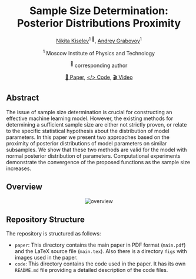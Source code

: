 <div align="center">
<h1>Sample Size Determination: Posterior Distributions Proximity </h1>

[Nikita Kiselev](https://github.com/kisnikser)<sup>1 :email:</sup>, [Andrey Grabovoy](https://github.com/andriygav)<sup>1</sup>

<sup>1</sup> Moscow Institute of Physics and Technology

<sup>:email:</sup> corresponding author

[📝 Paper](https://github.com/kisnikser/Posterior-Distributions-Proximity/blob/main/paper/main.pdf), [</> Code](https://github.com/kisnikser/Posterior-Distributions-Proximity/tree/main/code), [🎬 Video](https://www.youtube.com/watch?v=WnIRaRl730A&t=1728s)

</div>

## Abstract
The issue of sample size determination is crucial for constructing an effective machine learning model. 
However, the existing methods for determining a sufficient sample size are either not strictly proven, or relate to the specific statistical hypothesis about the distribution of model parameters. 
In this paper we present two approaches based on the proximity of posterior distributions of model parameters on similar subsamples. 
We show that these two methods are valid for the model with normal posterior distribution of parameters. 
Computational experiments demonstrate the convergence of the proposed functions as the sample size increases.

## Overview
<div align="center">
  <img alt="overview" src="https://github.com/kisnikser/Posterior-Distributions-Proximity/assets/70231416/1765dacb-a3f0-4be2-84c6-c997a0a22884">
</div>


## Repository Structure
The repository is structured as follows:
- `paper`: This directory contains the main paper in PDF format (`main.pdf`) and the LaTeX source file (`main.tex`). Also there is a directory `figs` with images used in the paper.
- `code`: This directory contains the code used in the paper. It has its own `README.md` file providing a detailed description of the code files.
